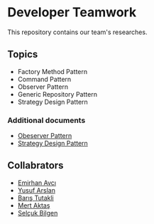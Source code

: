 # Developer Teamwork

This repository contains our team's researches. 

## Topics
* Factory Method Pattern
* Command Pattern
* Observer Pattern
* Generic Repository Pattern
* Strategy Design Pattern

### Additional documents
* [Obeserver Pattern](https://docs.google.com/presentation/d/1_POMUrJ_KfiAs9Erv1A9jejX5eRX-3e1TZAbp7hHIMQ/edit?usp=sharing)
* [Strategy Design Pattern](https://github.com/baristutakli/Developer_Teamwork/blob/main/Design%20Patterns/StrategyDesignPattern/Strateji%20(Strategy)%20Tasar%C4%B1m%20Deseni.pdf)


## Collabrators
* [Emirhan Avcı](https://github.com/Berengaar)
* [Yusuf Arslan](https://github.com/ysfarslanon)
* [Barış Tutakli](https://github.com/baristutakli)
* [Mert Aktaş](https://github.com/mrtaakts)
* [Selçuk Bilgen](https://github.com/ghostnotee)